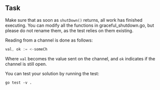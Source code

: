 ## Task

Make sure that as soon as `shutDown()` returns, all work has finished executing. You can modify all the functions in graceful_shutdown.go, but please do not rename them, as the test relies on them existing.

Reading from a channel is done as follows:

```go
val, ok := <-someCh
```

Where `val` becomes the value sent on the channel, and `ok` indicates if the channel is still open.

You can test your solution by running the test:

```
go test -v .
```